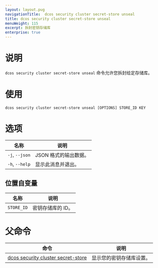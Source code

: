 ```yaml
---
layout: layout.pug
navigationTitle:  dcos security cluster secret-store unseal
title: dcos security cluster secret-store unseal
menuWeight: 115
excerpt: 拆封密钥存储库
enterprise: true
---
```

# 说明

`dcos security cluster secret-store unseal` 命令允许您拆封给定存储库。

# 使用

```
dcos security cluster secret-store unseal [OPTIONS] STORE_ID KEY
```

# 选项

| 名称 | 说明 |
|---------|-------------|
|  `-j`, `--json` | JSON 格式的输出数据。|
|  `-h`, `--help` |                显示此消息并退出。|

## 位置自变量

| 名称 | 说明 |
|---------|-------------|
| `STORE_ID`  | 密钥存储库的 ID。 |

# 父命令

| 命令 | 说明 |
|---------|-------------|
| [dcos security cluster secret-store](/mesosphere/dcos/cn/2.1/cli/command-reference/dcos-security/dcos-security-cluster/dcos-security-cluster-secret-store/) | 显示您的密钥存储库设置。 |
